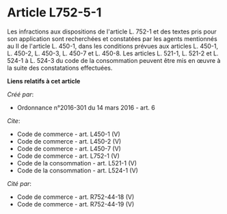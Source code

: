 # Article L752-5-1

Les infractions aux dispositions de l'article L. 752-1 et des textes pris pour son application sont recherchées et constatées
par les agents mentionnés au II de l'article L. 450-1, dans les conditions prévues aux articles L. 450-1, L. 450-2, L. 450-3,
L. 450-7 et L. 450-8. Les articles L. 521-1, L. 521-2 et L. 524-1 à L. 524-3 du code de la consommation peuvent être mis en
œuvre à la suite des constatations effectuées.

**Liens relatifs à cet article**

_Créé par_:

  - Ordonnance n°2016-301 du 14 mars 2016 - art. 6

_Cite_:

  - Code de commerce - art. L450-1 (V)
  - Code de commerce - art. L450-2 (V)
  - Code de commerce - art. L450-7 (V)
  - Code de commerce - art. L752-1 (V)
  - Code de la consommation - art. L521-1 (V)
  - Code de la consommation - art. L524-1 (V)

_Cité par_:

  - Code de commerce - art. R752-44-18 (V)
  - Code de commerce - art. R752-44-19 (V)
